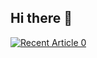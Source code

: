 ## Hi there 👋

<!--
- 🔭 I’m currently working on ...
- 🌱 I’m currently learning ...
- 👯 I’m looking to collaborate on ...
- 🤔 I’m looking for help with ...
- 💬 Ask me about ...
- 📫 How to reach me: ...
- 😄 Pronouns: ...
- ⚡ Fun fact: ...
-->

<a target="_blank" href="https://medium.com/@altsmpegado/innovating-complex-systems-the-power-of-microcontrollers-50c8fad33a45"><img src="https://medium.com/@altsmpegado/innovating-complex-systems-the-power-of-microcontrollers-50c8fad33a45" alt="Recent Article 0"> 

